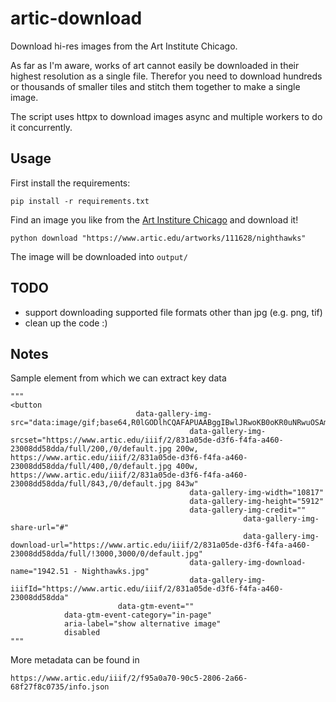 # artic-download
Download hi-res images from the Art Institute Chicago.

As far as I'm aware, works of art cannot easily be downloaded in their highest resolution as a single file. Therefor 
you need to download hundreds or thousands of smaller tiles and stitch them together to make a single image. 

The script uses httpx to download images async and multiple workers to do it concurrently.

## Usage

First install the requirements:
```commandline
pip install -r requirements.txt
```

Find an image you like from the [Art Institure Chicago](https://www.artic.edu/collection) and download it!

```commandline
python download "https://www.artic.edu/artworks/111628/nighthawks"
```
The image will be downloaded into `output/`

## TODO
- support downloading supported file formats other than jpg (e.g. png, tif)
- clean up the code :)

## Notes
Sample element from which we can extract key data
```
"""
<button
                            data-gallery-img-src="data:image/gif;base64,R0lGODlhCQAFAPUAABggIBwlJRwoKB0oKR0uNRwuOSAmJCooIy8qIy4uJiYrKScvLi0uKDguJTsvJS0wJyM1LzkxJjA0LSQzMC42MSs1NSg7N0MzJkA4K0A+NTFAOzJDPDFCPkFEPytEQzxNSENRSkdWSklcTk1dUVZkVVRqW3aRenmUfKufaH+bgba3h7y8iMG9hwAAAAAAAAAAAAAAAAAAAAAAAAAAAAAAAAAAAAAAAAAAAAAAAAAAAAAAAAAAAAAAAAAAAAAAAAAAACH5BAAAAAAALAAAAAAJAAUAAAYqwMbFgUg8JIuKgkGxcD6kFSsA0HgIhY4KBRqFIIZDJIM5pUwl0WYiGAQBADs="
                                        data-gallery-img-srcset="https://www.artic.edu/iiif/2/831a05de-d3f6-f4fa-a460-23008dd58dda/full/200,/0/default.jpg 200w, https://www.artic.edu/iiif/2/831a05de-d3f6-f4fa-a460-23008dd58dda/full/400,/0/default.jpg 400w, https://www.artic.edu/iiif/2/831a05de-d3f6-f4fa-a460-23008dd58dda/full/843,/0/default.jpg 843w"
                                        data-gallery-img-width="10817"
                                        data-gallery-img-height="5912"
                                        data-gallery-img-credit=""
                                                    data-gallery-img-share-url="#"
                                                    data-gallery-img-download-url="https://www.artic.edu/iiif/2/831a05de-d3f6-f4fa-a460-23008dd58dda/full/!3000,3000/0/default.jpg"
                                        data-gallery-img-download-name="1942.51 - Nighthawks.jpg"
                                        data-gallery-img-iiifId="https://www.artic.edu/iiif/2/831a05de-d3f6-f4fa-a460-23008dd58dda"
                        data-gtm-event=""
            data-gtm-event-category="in-page"
            aria-label="show alternative image"
            disabled
"""
```

More metadata can be found in 
```commandline
https://www.artic.edu/iiif/2/f95a0a70-90c5-2806-2a66-68f27f8c0735/info.json
```
